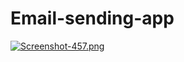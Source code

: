 # Email-sending-app




[![Screenshot-457.png](https://i.postimg.cc/FFYgx28Y/Screenshot-457.png)](https://postimg.cc/LhM190HS)
